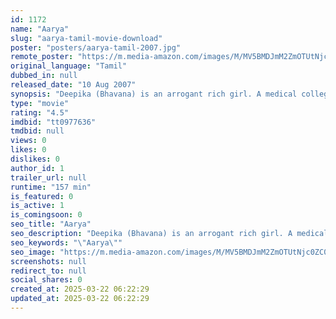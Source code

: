 ```yaml
---
id: 1172
name: "Aarya"
slug: "aarya-tamil-movie-download"
poster: "posters/aarya-tamil-2007.jpg"
remote_poster: "https://m.media-amazon.com/images/M/MV5BMDJmM2ZmOTUtNjc0ZC00ZDZhLTgzMjItODYxOTQ4MmU5N2JiXkEyXkFqcGc@._V1_SX300.jpg"
original_language: "Tamil"
dubbed_in: null
released_date: "10 Aug 2007"
synopsis: "Deepika (Bhavana) is an arrogant rich girl. A medical college student, she dictates terms at the college. Sister of local don Kasi (Prakash Raj), she is feared by students, professors and even the Dean of the College. Enter Aarya ..."
type: "movie"
rating: "4.5"
imdbid: "tt0977636"
tmdbid: null
views: 0
likes: 0
dislikes: 0
author_id: 1
trailer_url: null
runtime: "157 min"
is_featured: 0
is_active: 1
is_comingsoon: 0
seo_title: "Aarya"
seo_description: "Deepika (Bhavana) is an arrogant rich girl. A medical college student, she dictates terms at the college. Sister of local don Kasi (Prakash Raj), she is feared by students, professors and even the Dean of the College. Enter Aarya ..."
seo_keywords: "\"Aarya\""
seo_image: "https://m.media-amazon.com/images/M/MV5BMDJmM2ZmOTUtNjc0ZC00ZDZhLTgzMjItODYxOTQ4MmU5N2JiXkEyXkFqcGc@._V1_SX300.jpg"
screenshots: null
redirect_to: null
social_shares: 0
created_at: 2025-03-22 06:22:29
updated_at: 2025-03-22 06:22:29
---
```


